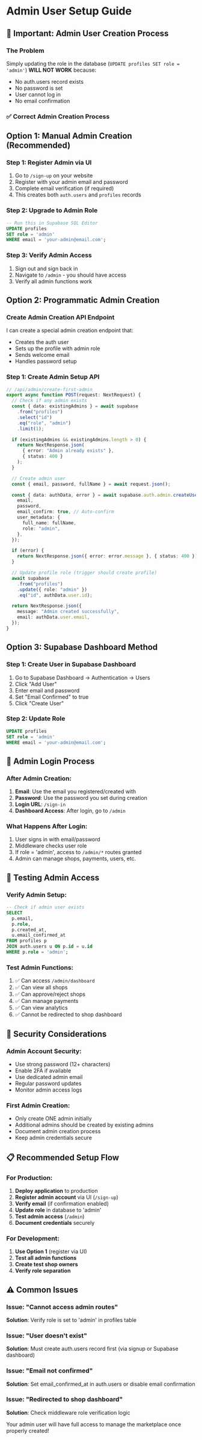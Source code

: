 # Admin User Setup Guide

## 🚨 Important: Admin User Creation Process

### The Problem

Simply updating the role in the database (`UPDATE profiles SET role = 'admin'`) **WILL NOT WORK** because:

- No auth.users record exists
- No password is set
- User cannot log in
- No email confirmation

### ✅ Correct Admin Creation Process

## Option 1: Manual Admin Creation (Recommended)

### Step 1: Register Admin via UI

1. Go to `/sign-up` on your website
2. Register with your admin email and password
3. Complete email verification (if required)
4. This creates both `auth.users` and `profiles` records

### Step 2: Upgrade to Admin Role

```sql
-- Run this in Supabase SQL Editor
UPDATE profiles
SET role = 'admin'
WHERE email = 'your-admin@email.com';
```

### Step 3: Verify Admin Access

1. Sign out and sign back in
2. Navigate to `/admin` - you should have access
3. Verify all admin functions work

## Option 2: Programmatic Admin Creation

### Create Admin Creation API Endpoint

I can create a special admin creation endpoint that:

- Creates the auth user
- Sets up the profile with admin role
- Sends welcome email
- Handles password setup

### Step 1: Create Admin Setup API

```typescript
// /api/admin/create-first-admin
export async function POST(request: NextRequest) {
  // Check if any admin exists
  const { data: existingAdmins } = await supabase
    .from("profiles")
    .select("id")
    .eq("role", "admin")
    .limit(1);

  if (existingAdmins && existingAdmins.length > 0) {
    return NextResponse.json(
      { error: "Admin already exists" },
      { status: 400 }
    );
  }

  // Create admin user
  const { email, password, fullName } = await request.json();

  const { data: authData, error } = await supabase.auth.admin.createUser({
    email,
    password,
    email_confirm: true, // Auto-confirm
    user_metadata: {
      full_name: fullName,
      role: "admin",
    },
  });

  if (error) {
    return NextResponse.json({ error: error.message }, { status: 400 });
  }

  // Update profile role (trigger should create profile)
  await supabase
    .from("profiles")
    .update({ role: "admin" })
    .eq("id", authData.user.id);

  return NextResponse.json({
    message: "Admin created successfully",
    email: authData.user.email,
  });
}
```

## Option 3: Supabase Dashboard Method

### Step 1: Create User in Supabase Dashboard

1. Go to Supabase Dashboard → Authentication → Users
2. Click "Add User"
3. Enter email and password
4. Set "Email Confirmed" to true
5. Click "Create User"

### Step 2: Update Role

```sql
UPDATE profiles
SET role = 'admin'
WHERE email = 'your-admin@email.com';
```

## 🔐 Admin Login Process

### After Admin Creation:

1. **Email**: Use the email you registered/created with
2. **Password**: Use the password you set during creation
3. **Login URL**: `/sign-in`
4. **Dashboard Access**: After login, go to `/admin`

### What Happens After Login:

1. User signs in with email/password
2. Middleware checks user role
3. If role = 'admin', access to `/admin/*` routes granted
4. Admin can manage shops, payments, users, etc.

## 🧪 Testing Admin Access

### Verify Admin Setup:

```sql
-- Check if admin user exists
SELECT
  p.email,
  p.role,
  p.created_at,
  u.email_confirmed_at
FROM profiles p
JOIN auth.users u ON p.id = u.id
WHERE p.role = 'admin';
```

### Test Admin Functions:

1. ✅ Can access `/admin/dashboard`
2. ✅ Can view all shops
3. ✅ Can approve/reject shops
4. ✅ Can manage payments
5. ✅ Can view analytics
6. ✅ Cannot be redirected to shop dashboard

## 🚨 Security Considerations

### Admin Account Security:

- Use strong password (12+ characters)
- Enable 2FA if available
- Use dedicated admin email
- Regular password updates
- Monitor admin access logs

### First Admin Creation:

- Only create ONE admin initially
- Additional admins should be created by existing admins
- Document admin creation process
- Keep admin credentials secure

## 📋 Recommended Setup Flow

### For Production:

1. **Deploy application** to production
2. **Register admin account** via UI (`/sign-up`)
3. **Verify email** (if confirmation enabled)
4. **Update role** in database to 'admin'
5. **Test admin access** (`/admin`)
6. **Document credentials** securely

### For Development:

1. **Use Option 1** (register via UI)
2. **Test all admin functions**
3. **Create test shop owners**
4. **Verify role separation**

## ⚠️ Common Issues

### Issue: "Cannot access admin routes"

**Solution**: Verify role is set to 'admin' in profiles table

### Issue: "User doesn't exist"

**Solution**: Must create auth.users record first (via signup or Supabase dashboard)

### Issue: "Email not confirmed"

**Solution**: Set email_confirmed_at in auth.users or disable email confirmation

### Issue: "Redirected to shop dashboard"

**Solution**: Check middleware role verification logic

Your admin user will have full access to manage the marketplace once properly created!
